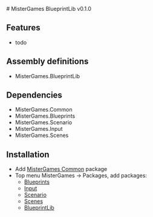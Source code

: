 ﻿﻿﻿# MisterGames BlueprintLib v0.1.0

## Features
- todo

## Assembly definitions
- MisterGames.BlueprintLib

## Dependencies
- MisterGames.Common
- MisterGames.Blueprints
- MisterGames.Scenario
- MisterGames.Input
- MisterGames.Scenes

## Installation 
- Add [MisterGames Common](https://gitlab.com/theverymistergames/common) package
- Top menu MisterGames -> Packages, add packages: 
  - [Blueprints](https://gitlab.com/theverymistergames/blueprints/)
  - [Input](https://gitlab.com/theverymistergames/input/)
  - [Scenario](https://gitlab.com/theverymistergames/scenario/)
  - [Scenes](https://gitlab.com/theverymistergames/scenes/)
  - [BlueprintLib](https://gitlab.com/theverymistergames/blueprintlib/)